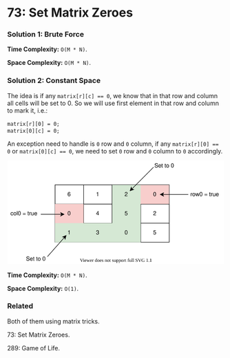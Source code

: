 # 73: Set Matrix Zeroes

### Solution 1: Brute Force
**Time Complexity:** `O(M * N)`.

**Space Complexity:** `O(M * N)`.

### Solution 2: Constant Space
The idea is if any `matrix[r][c] == 0`, we know that in that row and column all cells will be set to 0. So we will use first element in that row and column to mark it, i.e.:
```
matrix[r][0] = 0;
matrix[0][c] = 0;
```
An exception need to handle is `0` row and `0` column, if any `matrix[r][0] == 0` or `matrix[0][c] == 0`, we need to set `0` row and `0` column to `0` accordingly.

![chart](LC73.svg)

**Time Complexity:** `O(M * N)`.

**Space Complexity:** `O(1)`.

### Related
Both of them using matrix tricks.

73: Set Matrix Zeroes.

289: Game of Life.